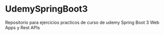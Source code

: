 # UdemySpringBoot3
Repositorio para ejercicios practicos de curso de udemy Spring Boot 3 Web Apps y Rest APIs 
